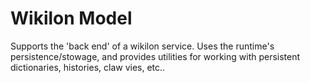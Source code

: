 
# Wikilon Model

Supports the 'back end' of a wikilon service. Uses the runtime's persistence/stowage, and provides utilities for working with persistent dictionaries, histories, claw vies, etc..

